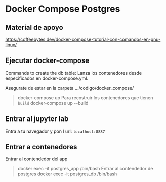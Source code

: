 # Docker Compose Postgres

## Material de apoyo
https://coffeebytes.dev/docker-compose-tutorial-con-comandos-en-gnu-linux/ 

## Ejecutar docker-compose

Commands to create the db table:
Lanza los contenedores desde especificados en docker-compose.yml.

Asegurate de estar en la carpeta .../codigo/docker_compose/

> docker-compose up
Para recostruir los contenedores que tienen `build`
> docker-compose up --build
## Entrar al jupyter lab 
Entra a tu navegador y pon l url:
`localhost:8887`

## Entrar a contenedores
Entrar al contendedor del app
> docker exec -it postgres_app /bin/bash
Entrar al contendedor de postgres 
> docker exec -it postgres_db /bin/bash

